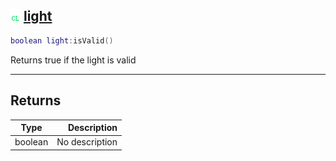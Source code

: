 ## ![client](.gitbook/assets/client.png) [light](home/light)



```lua
boolean light:isValid()
```

Returns true if the light is valid


------
## Returns

| Type   | Description |
| ------ | ----------: |
| boolean | No description |

